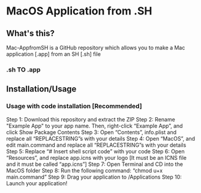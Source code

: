 # MacOS Application from .SH


## What's this?
Mac-AppfromSH is a GitHub repository which allows you to make a Mac application [.app] from an SH [.sh] file
### .sh TO .app

## Installation/Usage

### Usage with code installation [Recommended]

Step 1: Download this repository and extract the ZIP
Step 2: Rename "Example App" to your app name. Then, right-click “Example App”, and click Show Package Contents
Step 3: Open “Contents”, info.plist and replace all “REPLACESTRING”s with your details
Step 4: Open “MacOS”, and edit main.command and replace all “REPLACESTRING”s with your details
Step 5: Replace “# Insert shell script code” with your code
Step 6: Open “Resources”, and replace app.icns with your logo [It must be an ICNS file and it must be called “app.icns”]
Step 7: Open Terminal and CD into the MacOS folder
Step 8: Run the following command: “chmod u+x main.command”
Step 9: Drag your application to /Applications
Step 10: Launch your application!
